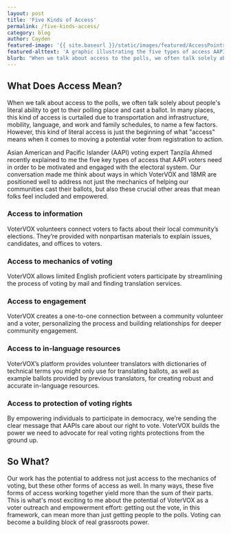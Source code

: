 ```yaml
---
layout: post
title: 'Five Kinds of Access'
permalink: /five-kinds-access/
category: blog
author: Cayden
featured-image: '{{ site.baseurl }}/static/images/featured/AccessPoints.jpg'
featured-alttext: 'A graphic illustrating the five types of access AAPI voters need to engage in the electoral process.'
blurb: "When we talk about access to the polls, we often talk solely about people's literal ability to get to their polling place and cast a ballot. In many places, this kind of access is curtailed due to transportation and infrastructure, mobility, language, and work and family schedules, to name a few factors. However, this kind of literal access is just the beginning of what 'access' means when it comes to moving a potential voter from registration to action. Asian American and Pacific Islander (AAPI) voting expert Tanzila Ahmed recently explained to me the five key types of access that AAPI voters need in order to be motivated and engaged with the electoral system. Our conversation made me think about ways in which VoterVOX and 18MR are positioned well to address not just the mechanics of helping our communities cast their ballots, but also these crucial other areas that mean folks feel included and empowered."
---
```


## What Does Access Mean?

When we talk about access to the polls, we often talk solely about people's literal ability to get to their polling place and cast a ballot. In many places, this kind of access is curtailed due to transportation and infrastructure, mobility, language, and work and family schedules, to name a few factors. However, this kind of literal access is just the beginning of what "access" means when it comes to moving a potential voter from registration to action.

Asian American and Pacific Islander (AAPI) voting expert Tanzila Ahmed recently explained to me the five key types of access that AAPI voters need in order to be motivated and engaged with the electoral system. Our conversation made me think about ways in which VoterVOX and 18MR are positioned well to address not just the mechanics of helping our communities cast their ballots, but also these crucial other areas that mean folks feel included and empowered.

### Access to information

VoterVOX volunteers connect voters to facts about their local community’s elections. They’re provided with nonpartisan materials to explain issues, candidates, and offices to voters.

### Access to mechanics of voting

VoterVOX allows limited English proficient voters participate by streamlining the process of voting by mail and finding translation services. 

### Access to engagement

VoterVOX creates a one-to-one connection between a community volunteer and a voter, personalizing the process and building relationships for deeper community engagement.

### Access to in-language resources

VoterVOX’s platform provides volunteer translators with dictionaries of technical terms you might only use for translating ballots, as well as example ballots provided by previous translators, for creating robust and accurate in-language resources.

### Access to protection of voting rights

By empowering individuals to participate in democracy, we’re sending the clear message that AAPIs care about our right to vote. VoterVOX builds the power we need to advocate for real voting rights protections from the ground up.

## So What?

Our work has the potential to address not just access to the mechanics of voting, but these other forms of access as well. In many ways, these five forms of access working together yield more than the sum of their parts. This is what's most exciting to me about the potential of VoterVOX as a voter outreach and empowerment effort: getting out the vote, in this framework, can mean more than just getting people to the polls. Voting can become a building block of real grassroots power.